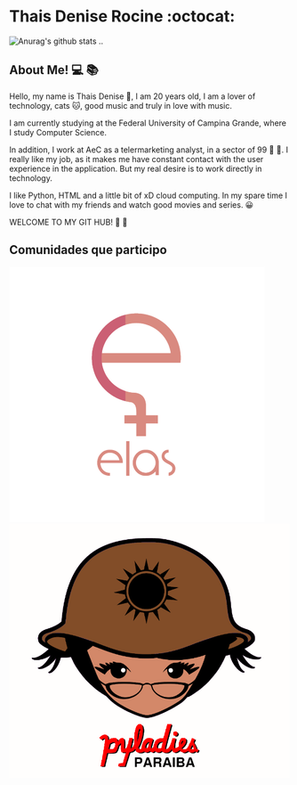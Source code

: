   # Thais Denise Rocine :octocat:

<!--
**Thairocine/Thairocine** is a ✨ _special_ ✨ repository because its `README.md` (this file) appears on your GitHub profile.

Here are some ideas to get you started:

- 🔭 Eu gosto de café e aprender novas coisas ...
- 🌱 Atualmente estou aprendendo Python...
- 👯 Faço parte de comunidades como o Elas@Computação e Pyladies Paraíba ...
- 🤔 Eu amo trabalhar em equipe e conhecer novas pessoas.
- 💬 No meu tempo livre amo assistir Netflix, ler e conversar
- :instagram: Instagram : @thais.espinola_
- 😄 Pronomes: Ela / Dela
- ⚡ Amo uma conversa contagiante! 
-->
![Anurag's github stats](https://github-readme-stats.vercel.app/api?username=thairocine&show_icons=true&theme=radical) 
  ..
## About Me! :computer: :books:


Hello, my name is Thais Denise :dizzy:, I am 20 years old, I am a lover of technology, cats :cat:, good music and truly in love with music.

I am currently studying at the Federal University of Campina Grande, where I study Computer Science.

 In addition, I work at AeC as a telermarketing analyst, in a sector of 99 :yellow_heart: :black_heart:. I really like my job, as it makes me have constant contact with the user experience in the application. But my real desire is to work directly in technology.

I like Python, HTML and a little bit of xD cloud computing. In my spare time I love to chat with my friends and watch good movies and series. :grinning:

  WELCOME TO MY GIT HUB!  :hugs: :hugs: 
  
 ## Comunidades que participo 
 
 ![Elas@Computação](https://github.com/Thairocine/Thairocine/blob/main/elas_vertical-9f5231c01f5a0a905ad0e331e58ee548.png) 
 ![](https://github.com/Thairocine/Thairocine/blob/main/Euped4hXcAMmpGT.png)
 
 

